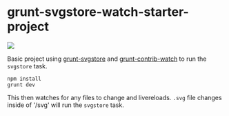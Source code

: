 # grunt-svgstore-watch-starter-project

![](//charliejwalter.net/github/grunt-svgstore-watch-starter-project.gif)

Basic project using [grunt-svgstore](https://github.com/FWeinb/grunt-svgstore) and [grunt-contrib-watch](https://github.com/gruntjs/grunt-contrib-watch) to run the `svgstore` task.

```
npm install
grunt dev
```

This then watches for any files to change and livereloads. `.svg` file changes inside of '/svg' will run the `svgstore` task.
